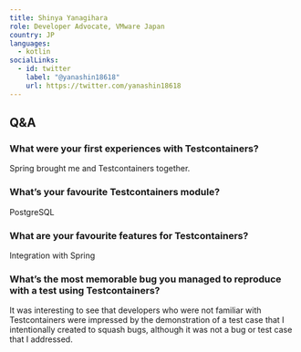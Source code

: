 ```yaml
---
title: Shinya Yanagihara
role: Developer Advocate, VMware Japan
country: JP
languages:
  - kotlin
socialLinks:
  - id: twitter
    label: "@yanashin18618"
    url: https://twitter.com/yanashin18618
---
```

## Q&A
### What were your first experiences with Testcontainers?
Spring brought me and Testcontainers together.

### What’s your favourite Testcontainers module?
PostgreSQL

### What are your favourite features for Testcontainers?
Integration with Spring

### What’s the most memorable bug you managed to reproduce with a test using Testcontainers?
It was interesting to see that developers who were not familiar with Testcontainers were impressed by the demonstration of a test case that I intentionally created to squash bugs, although it was not a bug or test case that I addressed.